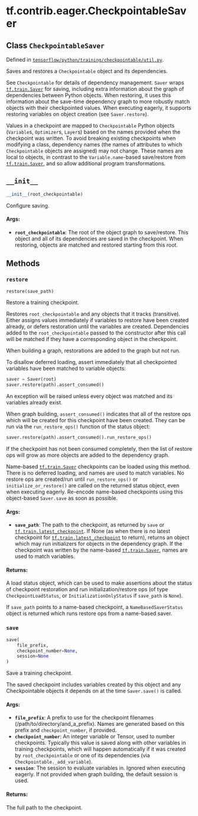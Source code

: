 <div itemscope itemtype="http://developers.google.com/ReferenceObject">
<meta itemprop="name" content="tf.contrib.eager.CheckpointableSaver" />
<meta itemprop="path" content="Stable" />
<meta itemprop="property" content="__init__"/>
<meta itemprop="property" content="restore"/>
<meta itemprop="property" content="save"/>
</div>

# tf.contrib.eager.CheckpointableSaver

## Class `CheckpointableSaver`





Defined in [`tensorflow/python/training/checkpointable/util.py`](https://www.tensorflow.org/code/tensorflow/python/training/checkpointable/util.py).

Saves and restores a `Checkpointable` object and its dependencies.

See `Checkpointable` for details of dependency management. `Saver` wraps
<a href="../../../tf/train/Saver.md"><code>tf.train.Saver</code></a> for saving, including extra information about the graph of
dependencies between Python objects. When restoring, it uses this information
about the save-time dependency graph to more robustly match objects with their
checkpointed values. When executing eagerly, it supports restoring variables
on object creation (see `Saver.restore`).

Values in a checkpoint are mapped to `Checkpointable` Python objects
(`Variable`s, `Optimizer`s, `Layer`s) based on the names provided when the
checkpoint was written. To avoid breaking existing checkpoints when modifying
a class, dependency names (the names of attributes to which `Checkpointable`
objects are assigned) may not change. These names are local to objects, in
contrast to the `Variable.name`-based save/restore from <a href="../../../tf/train/Saver.md"><code>tf.train.Saver</code></a>, and
so allow additional program transformations.

<h2 id="__init__"><code>__init__</code></h2>

``` python
__init__(root_checkpointable)
```

Configure saving.

#### Args:

* <b>`root_checkpointable`</b>: The root of the object graph to save/restore. This
    object and all of its dependencies are saved in the checkpoint. When
    restoring, objects are matched and restored starting from this root.



## Methods

<h3 id="restore"><code>restore</code></h3>

``` python
restore(save_path)
```

Restore a training checkpoint.

Restores `root_checkpointable` and any objects that it tracks
(transitive). Either assigns values immediately if variables to restore have
been created already, or defers restoration until the variables are
created. Dependencies added to the `root_checkpointable` passed to the
constructor after this call will be matched if they have a corresponding
object in the checkpoint.

When building a graph, restorations are added to the graph but not run.

To disallow deferred loading, assert immediately that all checkpointed
variables have been matched to variable objects:

```python
saver = Saver(root)
saver.restore(path).assert_consumed()
```

An exception will be raised unless every object was matched and its
variables already exist.

When graph building, `assert_consumed()` indicates that all of the restore
ops which will be created for this checkpoint have been created. They can be
run via the `run_restore_ops()` function of the status object:

```python
saver.restore(path).assert_consumed().run_restore_ops()
```

If the checkpoint has not been consumed completely, then the list of restore
ops will grow as more objects are added to the dependency graph.

Name-based <a href="../../../tf/train/Saver.md"><code>tf.train.Saver</code></a> checkpoints can be loaded using this
method. There is no deferred loading, and names are used to match
variables. No restore ops are created/run until `run_restore_ops()` or
`initialize_or_restore()` are called on the returned status object, even
when executing eagerly. Re-encode name-based checkpoints using this
object-based `Saver.save` as soon as possible.

#### Args:

* <b>`save_path`</b>: The path to the checkpoint, as returned by `save` or
    <a href="../../../tf/train/latest_checkpoint.md"><code>tf.train.latest_checkpoint</code></a>. If None (as when there is no latest
    checkpoint for <a href="../../../tf/train/latest_checkpoint.md"><code>tf.train.latest_checkpoint</code></a> to return), returns an
    object which may run initializers for objects in the dependency
    graph. If the checkpoint was written by the name-based <a href="../../../tf/train/Saver.md"><code>tf.train.Saver</code></a>,
    names are used to match variables.


#### Returns:

A load status object, which can be used to make assertions about the
status of checkpoint restoration and run initialization/restore ops
(of type `CheckpointLoadStatus`, or `InitializationOnlyStatus` if
`save_path` is `None`).

If `save_path` points to a name-based checkpoint, a `NameBasedSaverStatus`
object is returned which runs restore ops from a name-based saver.

<h3 id="save"><code>save</code></h3>

``` python
save(
    file_prefix,
    checkpoint_number=None,
    session=None
)
```

Save a training checkpoint.

The saved checkpoint includes variables created by this object and any
Checkpointable objects it depends on at the time `Saver.save()` is called.

#### Args:

* <b>`file_prefix`</b>: A prefix to use for the checkpoint filenames
    (/path/to/directory/and_a_prefix). Names are generated based on this
    prefix and `checkpoint_number`, if provided.
* <b>`checkpoint_number`</b>: An integer variable or Tensor, used to number
    checkpoints. Typically this value is saved along with other variables in
    training checkpoints, which will happen automatically if it was created
    by `root_checkpointable` or one of its dependencies (via
    `Checkpointable._add_variable`).
* <b>`session`</b>: The session to evaluate variables in. Ignored when executing
    eagerly. If not provided when graph building, the default session is
    used.


#### Returns:

The full path to the checkpoint.



